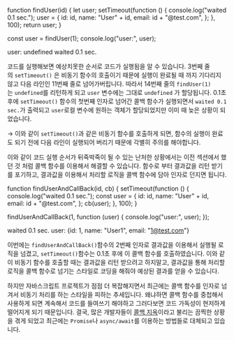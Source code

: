 function findUser(id) {
  let user;
  setTimeout(function () {
    console.log("waited 0.1 sec.");
    user = {
      id: id,
      name: "User" + id,
      email: id + "@test.com",
    };
  }, 100);
  return user;
}

const user = findUser(1);
console.log("user:", user);

user: undefined
waited 0.1 sec.

코드를 실행해보면 예상치못한 순서로 코드가 실행됨을 알 수 있습니다. 3번째 줄의 `setTimeout()`
은 비동기 함수의 호출이기 때문에 실행이 완료될 때 까지 기다리지 않고 다음 라인인 11번째 줄로 넘어가버립니다. 따라서 14번째 줄의 `findUser(1)`는 `undefined`를 리턴하게 되고 `user` 변수에는 그대로 `undefined`
가 할당됩니다. 0.1초 후에 `setTimeout()` 함수의 첫번째 인자로 넘어간 콜백 함수가 실행되면서 `waited 0.1 sec.`가 출력되고 `user`로컬 변수에 원하는 객체가 할당되었지만 이미 때 늦은 상황이 되었습니다.

→  이와 같이 `setTimeout()`과 같은 비동기 함수를 호출하게 되면, 함수의 실행이 완료도 되기 전에 다음 라인이 실행되어 버리기 때문에 각별히 주의를 해야합니다.

이와 같이 코드 실행 순서가 뒤죽박죽이 될 수 있는 난처한 상황에서는 이전 섹션에서 했던 것 처럼 콜백 함수를 이용해서 해결할 수 있습니다. 함수로 부터 결과값을 리턴 받기를 포기하고, 결과값을 이용해서 처리할 로직을 콜백 함수에 담아 인자로 던지면 됩니다.

function findUserAndCallBack(id, cb) {
  setTimeout(function () {
    console.log("waited 0.1 sec.");
    const user = {
      id: id,
      name: "User" + id,
      email: id + "@test.com",
    };
    cb(user);
  }, 100);
}

findUserAndCallBack(1, function (user) {
  console.log("user:", user);
});

waited 0.1 sec.
user: {id: 1, name: "User1", email: "1@test.com"}

이번에는 `findUserAndCallBack()`함수의 2번째 인자로 결과값을 이용해서 실행될 로직을 넘겼고, `setTimeout()`함수는 0.1초 후에 이 콜백 함수를 호출하였습니다. 이와 같이 비동기 함수를 호출할 때는 결과값을 리턴 받으려고 하지말고, 결과값을 통해 처리할 로직을 콜백 함수로 넘기는 스타일로 코딩을 해줘야 예상된 결과를 얻을 수 있습니다.

하지만 자바스크립트 프로젝트가 점점 더 복잡해지면서 최근에는 콜백 함수를 인자로 넘겨서 비동기 처리를 하는 스타일을 피하는 추세입니다. 왜냐하면 콜백 함수를 중첩해서 사용하게 되면 계속해서 코드를 들여쓰기 해야하고 그러다보면 코드 가독성이 현저하게 떨어지게 되기 때문입니다. 결국, 많은 개발자들이 [콜백 지옥](http://callbackhell.com/)이라고 불리는 끔찍한 상황을 겪게 되었고 최근에는 `Promise`나 `async/await`를 이용하는 방법들로 대체되고 있습니다.